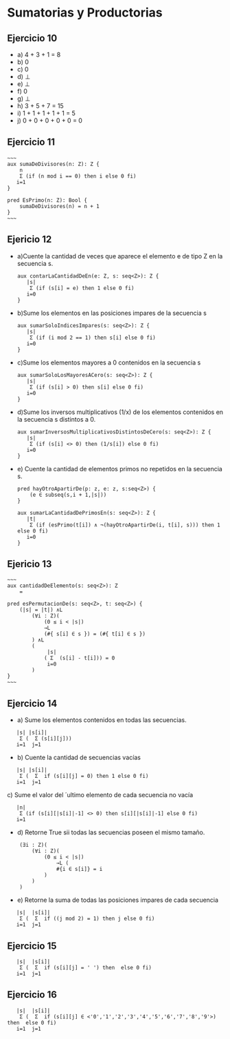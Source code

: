 # Sumatorias y Productorias

## Ejercicio 10

- a) 4 + 3 + 1 = 8
- b) 0
- c) 0
- d) ⊥
- e) ⊥
- f) 0
- g) ⊥
- h) 3 + 5 + 7 = 15
- i) 1 + 1 + 1 + 1 + 1 = 5
- j) 0 + 0 + 0 + 0 + 0 = 0

## Ejercicio 11
    ~~~
    aux sumaDeDivisores(n: Z): Z {
        n
        Σ (if (n mod i == 0) then i else 0 fi)
       i=1
    }

    pred EsPrimo(n: Z): Bool {
        sumaDeDivisores(n) = n + 1
    }
    ~~~

## Ejericio 12
- a)Cuente la cantidad de veces que aparece el elemento e de tipo Z en la secuencia s.

    ~~~
    aux contarLaCantidadDeEn(e: Z, s: seq<Z>): Z {
       |s|
        Σ (if (s[i] = e) then 1 else 0 fi)
       i=0
    }
    ~~~

- b)Sume los elementos en las posiciones impares de la secuencia s

    ~~~
    aux sumarSoloIndicesImpares(s: seq<Z>): Z {
       |s|
        Σ (if (i mod 2 == 1) then s[i] else 0 fi)
       i=0
    }
    ~~~

- c)Sume los elementos mayores a 0 contenidos en la secuencia s

    ~~~
    aux sumarSoloLosMayoresACero(s: seq<Z>): Z {
       |s|
        Σ (if (s[i] > 0) then s[i] else 0 fi)
       i=0
    }
    ~~~

- d)Sume los inversos multiplicativos (1/x) de los elementos contenidos en la secuencia s distintos a 0.

    ~~~
    aux sumarInversosMultiplicativosDistintosDeCero(s: seq<Z>): Z {
       |s|
        Σ (if (s[i] <> 0) then (1/s[i]) else 0 fi)
       i=0
    }
    ~~~

- e) Cuente la cantidad de elementos primos no repetidos en la secuencia s.

    ~~~
    pred hayOtroApartirDe(p: z, e: z, s:seq<Z>) {
        (e ∈ subseq(s,i + 1,|s|))
    }

    aux sumarLaCantidadDePrimosEn(s: seq<Z>): Z {
       |t|
        Σ (if (esPrimo(t[i]) ∧ ¬(hayOtroApartirDe(i, t[i], s))) then 1 else 0 fi)
       i=0
    }
    ~~~

## Ejericio 13

    ~~~
    aux cantidadDeElemento(s: seq<Z>): Z 
        = 

    pred esPermutacionDe(s: seq<Z>, t: seq<Z>) {
        (|s| = |t|) ∧L
            (∀i : Z)(
                (0 ≤ i < |s|)
                →L
                (#{ s[i] ∈ s }) = (#{ t[i] ∈ s })
            ) ∧L
            (
                 |s|
                ( Σ  (s[i] - t[i])) = 0
                 i=0
            )
    }
    ~~~

## Ejercicio 14

- a) Sume los elementos contenidos en todas las secuencias.

~~~
   |s| |s[i]|
    Σ (  Σ (s[i][j]))
   i=1  j=1
~~~

- b) Cuente la cantidad de secuencias vacías

~~~
   |s| |s[i]|
    Σ (  Σ  if (s[i][j] = 0) then 1 else 0 fi)
   i=1  j=1
~~~

c) Sume el valor del ´ultimo elemento de cada secuencia no vacía

~~~
   |n| 
    Σ (if (s[i][|s[i]|-1] <> 0) then s[i][|s[i]|-1] else 0 fi)
   i=1 
~~~

- d) Retorne True sii todas las secuencias poseen el mismo tamaño.

~~~
    (∃i : Z)(
        (∀i : Z)(
            (0 ≤ i < |s|)
                →L (
                #{i ∈ s[i]} = i
            )
        )
    )
~~~

- e) Retorne la suma de todas las posiciones impares de cada secuencia

~~~
   |s|  |s[i]|
    Σ (  Σ  if ((j mod 2) = 1) then j else 0 fi)
   i=1  j=1
~~~

## Ejercicio 15

~~~
   |s|  |s[i]|
    Σ (  Σ  if (s[i][j] = ' ') then  else 0 fi)
   i=1  j=1
~~~

## Ejercicio 16
~~~
   |s|  |s[i]|
    Σ (  Σ  if (s[i][j] ∈ <'0','1','2','3','4','5','6','7','8','9'>) then  else 0 fi)
   i=1  j=1
~~~